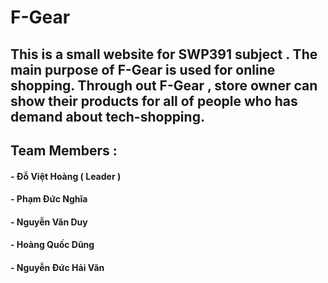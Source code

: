 # F-Gear
This is a small website for SWP391 subject .
The main purpose of F-Gear is used for online shopping. 
Through out F-Gear , store owner can show their products for all of people who has demand about tech-shopping.
-----------------------------------------------------------------------------------------------
## Team Members : 
#### - Đỗ Việt Hoàng ( Leader ) 
#### - Phạm Đức Nghĩa 
#### - Nguyễn Văn Duy
#### - Hoàng Quốc Dũng 
#### - Nguyễn Đức Hải Văn
